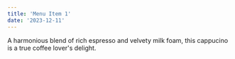 ```yaml
---
title: 'Menu Item 1'
date: '2023-12-11'
---
```


A harmonious blend of rich espresso and velvety milk foam,  this cappucino  is a true coffee lover's delight.